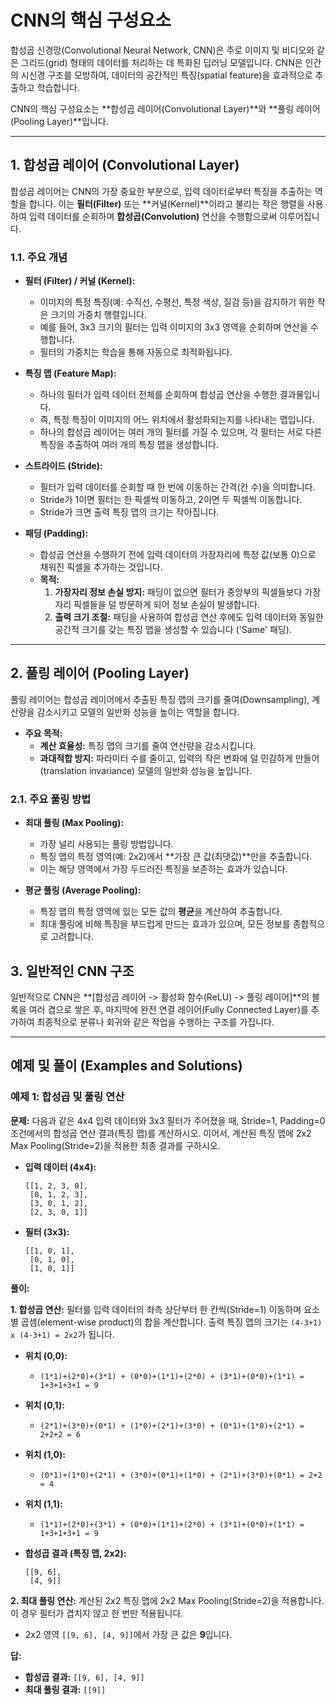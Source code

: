 # CNN의 핵심 구성요소

합성곱 신경망(Convolutional Neural Network, CNN)은 주로 이미지 및 비디오와 같은 그리드(grid) 형태의 데이터를 처리하는 데 특화된 딥러닝 모델입니다. CNN은 인간의 시신경 구조를 모방하여, 데이터의 공간적인 특징(spatial feature)을 효과적으로 추출하고 학습합니다.

CNN의 핵심 구성요소는 **합성곱 레이어(Convolutional Layer)**와 **풀링 레이어(Pooling Layer)**입니다.

---

## 1. 합성곱 레이어 (Convolutional Layer)

합성곱 레이어는 CNN의 가장 중요한 부분으로, 입력 데이터로부터 특징을 추출하는 역할을 합니다. 이는 **필터(Filter)** 또는 **커널(Kernel)**이라고 불리는 작은 행렬을 사용하여 입력 데이터를 순회하며 **합성곱(Convolution)** 연산을 수행함으로써 이루어집니다.

### 1.1. 주요 개념

- **필터 (Filter) / 커널 (Kernel):**
  - 이미지의 특정 특징(예: 수직선, 수평선, 특정 색상, 질감 등)을 감지하기 위한 작은 크기의 가중치 행렬입니다.
  - 예를 들어, 3x3 크기의 필터는 입력 이미지의 3x3 영역을 순회하며 연산을 수행합니다.
  - 필터의 가중치는 학습을 통해 자동으로 최적화됩니다.

- **특징 맵 (Feature Map):**
  - 하나의 필터가 입력 데이터 전체를 순회하며 합성곱 연산을 수행한 결과물입니다.
  - 즉, 특정 특징이 이미지의 어느 위치에서 활성화되는지를 나타내는 맵입니다.
  - 하나의 합성곱 레이어는 여러 개의 필터를 가질 수 있으며, 각 필터는 서로 다른 특징을 추출하여 여러 개의 특징 맵을 생성합니다.

- **스트라이드 (Stride):**
  - 필터가 입력 데이터를 순회할 때 한 번에 이동하는 간격(칸 수)을 의미합니다.
  - Stride가 1이면 필터는 한 픽셀씩 이동하고, 2이면 두 픽셀씩 이동합니다.
  - Stride가 크면 출력 특징 맵의 크기는 작아집니다.

- **패딩 (Padding):**
  - 합성곱 연산을 수행하기 전에 입력 데이터의 가장자리에 특정 값(보통 0)으로 채워진 픽셀을 추가하는 것입니다.
  - **목적:**
    1.  **가장자리 정보 손실 방지:** 패딩이 없으면 필터가 중앙부의 픽셀들보다 가장자리 픽셀들을 덜 방문하게 되어 정보 손실이 발생합니다.
    2.  **출력 크기 조절:** 패딩을 사용하여 합성곱 연산 후에도 입력 데이터와 동일한 공간적 크기를 갖는 특징 맵을 생성할 수 있습니다 ('Same' 패딩).

---

## 2. 풀링 레이어 (Pooling Layer)

풀링 레이어는 합성곱 레이어에서 추출된 특징 맵의 크기를 줄여(Downsampling), 계산량을 감소시키고 모델의 일반화 성능을 높이는 역할을 합니다.

- **주요 목적:**
  - **계산 효율성:** 특징 맵의 크기를 줄여 연산량을 감소시킵니다.
  - **과대적합 방지:** 파라미터 수를 줄이고, 입력의 작은 변화에 덜 민감하게 만들어(translation invariance) 모델의 일반화 성능을 높입니다.

### 2.1. 주요 풀링 방법

- **최대 풀링 (Max Pooling):**
  - 가장 널리 사용되는 풀링 방법입니다.
  - 특징 맵의 특정 영역(예: 2x2)에서 **가장 큰 값(최댓값)**만을 추출합니다.
  - 이는 해당 영역에서 가장 두드러진 특징을 보존하는 효과가 있습니다.

- **평균 풀링 (Average Pooling):**
  - 특징 맵의 특정 영역에 있는 모든 값의 **평균**을 계산하여 추출합니다.
  - 최대 풀링에 비해 특징을 부드럽게 만드는 효과가 있으며, 모든 정보를 종합적으로 고려합니다.

## 3. 일반적인 CNN 구조

일반적으로 CNN은 **[합성곱 레이어 -> 활성화 함수(ReLU) -> 풀링 레이어]**의 블록을 여러 겹으로 쌓은 후, 마지막에 완전 연결 레이어(Fully Connected Layer)를 추가하여 최종적으로 분류나 회귀와 같은 작업을 수행하는 구조를 가집니다.

---

## 예제 및 풀이 (Examples and Solutions)

### 예제 1: 합성곱 및 풀링 연산

**문제:** 다음과 같은 4x4 입력 데이터와 3x3 필터가 주어졌을 때, Stride=1, Padding=0 조건에서의 합성곱 연산 결과(특징 맵)를 계산하시오. 이어서, 계산된 특징 맵에 2x2 Max Pooling(Stride=2)을 적용한 최종 결과를 구하시오.

- **입력 데이터 (4x4):**
  ```
  [[1, 2, 3, 0],
   [0, 1, 2, 3],
   [3, 0, 1, 2],
   [2, 3, 0, 1]]
  ```
- **필터 (3x3):**
  ```
  [[1, 0, 1],
   [0, 1, 0],
   [1, 0, 1]]
  ```

**풀이:**

**1. 합성곱 연산:**
필터를 입력 데이터의 좌측 상단부터 한 칸씩(Stride=1) 이동하며 요소별 곱셈(element-wise product)의 합을 계산합니다. 출력 특징 맵의 크기는 `(4-3+1) x (4-3+1) = 2x2`가 됩니다.

- **위치 (0,0):**
  - `(1*1)+(2*0)+(3*1) + (0*0)+(1*1)+(2*0) + (3*1)+(0*0)+(1*1) = 1+3+1+3+1 = 9`
- **위치 (0,1):**
  - `(2*1)+(3*0)+(0*1) + (1*0)+(2*1)+(3*0) + (0*1)+(1*0)+(2*1) = 2+2+2 = 6`
- **위치 (1,0):**
  - `(0*1)+(1*0)+(2*1) + (3*0)+(0*1)+(1*0) + (2*1)+(3*0)+(0*1) = 2+2 = 4`
- **위치 (1,1):**
  - `(1*1)+(2*0)+(3*1) + (0*0)+(1*1)+(2*0) + (3*1)+(0*0)+(1*1) = 1+3+1+3+1 = 9`

- **합성곱 결과 (특징 맵, 2x2):**
  ```
  [[9, 6],
   [4, 9]]
  ```

**2. 최대 풀링 연산:**
계산된 2x2 특징 맵에 2x2 Max Pooling(Stride=2)을 적용합니다. 이 경우 필터가 겹치지 않고 한 번만 적용됩니다.

- 2x2 영역 `[[9, 6], [4, 9]]`에서 가장 큰 값은 **9**입니다.

**답:**
- **합성곱 결과:** `[[9, 6], [4, 9]]`
- **최대 풀링 결과:** `[[9]]`
